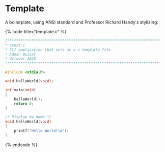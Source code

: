 # Template

A boilerplate, using ANSI standard and Professor Richard Handy's stylizing:

{% code title="template.c" %}
```c
/***********************************************************************
* ctest.c
* CLI application that acts as a c template file
* Adnan Quisar
* October 2020
***********************************************************************/

#include <stdio.h>

void helloWorld(void);

int main(void)
{
    helloWorld();
    return 0;
}

/* Display my name */
void helloWorld(void)
{
    printf("Hello World!\n");
}  
```
{% endcode %}



